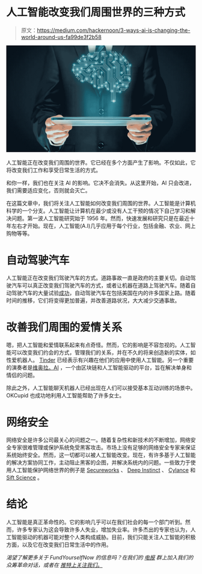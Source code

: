 # 人工智能改变我们周围世界的三种方式

> 原文：<https://medium.com/hackernoon/3-ways-ai-is-changing-the-world-around-us-fa99de3f2b58>

![](img/5da489837a0dde3bf917147eed2c3113.png)

人工智能正在改变我们周围的世界。它已经在多个方面产生了影响。不仅如此，它将改变我们工作和享受日常生活的方式。

和你一样，我们也在关注 AI 的影响。它决不会消失。从这里开始，AI 只会改进，我们需要适应变化，否则就会灭亡。

在这篇文章中，我们将关注人工智能如何改变我们周围的世界。人工智能是计算机科学的一个分支。人工智能让计算机在最少或没有人工干预的情况下自己学习和解决问题。第一波人工智能研究始于 1956 年。然而，快速发展和研究只是在最近十年左右才开始。现在，人工智能(A.I)几乎应用于每个行业，包括金融、农业、网上购物等等。

# 自动驾驶汽车

人工智能正在改变我们驾驶汽车的方式。道路事故一直是政府的主要关切。自动驾驶汽车可以真正改变我们驾驶汽车的方式，或者让机器在道路上驾驶汽车。随着自动驾驶汽车的大量试验[成功](https://www.scientificamerican.com/article/are-autonomous-cars-really-safer-than-human-drivers/)，自动驾驶汽车在包括美国在内的许多国家上路。随着时间的推移，它们将变得更加普遍，并改善道路状况，大大减少交通事故。

# 改善我们周围的爱情关系

嗯，把人工智能和爱情联系起来有点奇怪。然而，它的影响是不容忽视的。人工智能可以改变我们约会的方式，管理我们的关系，并在不久的将来创造新的实体，如性爱机器人。 [Tinder](http://www.bbc.com/news/technology-39048613) 已经表示有兴趣在他们的应用中使用人工智能。另一个重要的演奏者是[维奥拉。AI](https://viola.ai/) ，一个由区块链和人工智能驱动的平台，旨在解决单身和情侣的问题。

除此之外，人工智能聊天机器人已经出现在人们可以接受基本互动训练的场景中。OKCupid 也成功地利用人工智能帮助了许多女士。

# 网络安全

网络安全是许多公司最关心的问题之一。随着复杂性和新技术的不断增加，网络安全专家很难管理或保护系统免受黑客攻击。市场上没有足够的网络安全专家来保证系统始终安全。然而，这一切都可以被人工智能改变。现在，有许多基于人工智能的解决方案协同工作，主动阻止黑客的企图，并解决系统内的问题。一些致力于使用人工智能保护网络世界的例子是 [Secureworks](https://www.secureworks.com/) 、 [Deep Instinct](https://www.deepinstinct.com/) 、 [Cylance](https://www.cylance.com/en_us/home.html) 和 [Sift Science](https://siftscience.com/) 。

# 结论

人工智能是真正革命性的。它的影响几乎可以在我们社会的每一个部门听到。然而，许多专家认为这会导致许多人失业，增加失业率。许多杰出的专家也认为，人工智能驱动的机器可能对整个人类构成威胁。目前，我们只能关注人工智能的积极方面，以及它在改变我们日常生活中的作用。

*渴望了解更多关于 FundYourselfNow 的信息吗？在我们的* [*电报*](https://t.me/fundyourselfnow) *群上加入我们的众筹革命对话，或者在* [*推特上关注我们。*](https://twitter.com/fundyourselfnow)